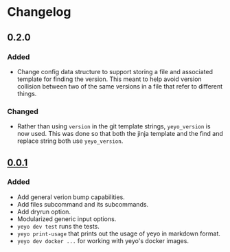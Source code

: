 # Changelog

## 0.2.0

### Added

- Change config data structure to support storing a file and associated template for finding the version. This meant to help avoid version collision between two of the same versions in a file that refer to different things.

### Changed

- Rather than using `version` in the git template strings, `yeyo_version` is now used. This was done so that both the jinja template and the find and replace string both use `yeyo_version`.

## [0.0.1]

### Added

- Add general verion bump capabilities.
- Add files subcommand and its subcommands.
- Add dryrun option.
- Modularized generic input options.
- `yeyo dev test` runs the tests.
- `yeyo print-usage` that prints out the usage of yeyo in markdown format.
- `yeyo dev docker ...` for working with yeyo's docker images.

[0.0.1]: https://github.com/tshauck/yeyo/compare/v0.0.0...0.0.1
